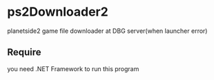 # ps2Downloader2

planetside2 game file downloader at DBG server(when launcher error)

## Require

you need .NET Framework to run this program